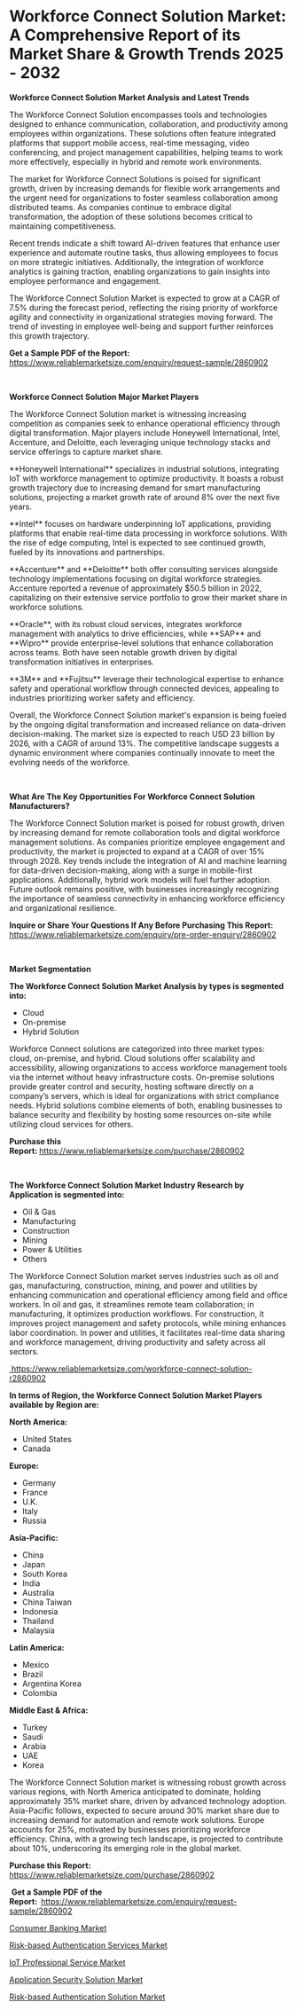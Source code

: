 <p><h1>Workforce Connect Solution Market: A Comprehensive Report of its Market Share & Growth Trends 2025 - 2032</h1></p><p><strong>Workforce Connect Solution Market Analysis and Latest Trends</strong></p>
<p><p>The Workforce Connect Solution encompasses tools and technologies designed to enhance communication, collaboration, and productivity among employees within organizations. These solutions often feature integrated platforms that support mobile access, real-time messaging, video conferencing, and project management capabilities, helping teams to work more effectively, especially in hybrid and remote work environments. </p><p>The market for Workforce Connect Solutions is poised for significant growth, driven by increasing demands for flexible work arrangements and the urgent need for organizations to foster seamless collaboration among distributed teams. As companies continue to embrace digital transformation, the adoption of these solutions becomes critical to maintaining competitiveness. </p><p>Recent trends indicate a shift toward AI-driven features that enhance user experience and automate routine tasks, thus allowing employees to focus on more strategic initiatives. Additionally, the integration of workforce analytics is gaining traction, enabling organizations to gain insights into employee performance and engagement. </p><p>The Workforce Connect Solution Market is expected to grow at a CAGR of 7.5% during the forecast period, reflecting the rising priority of workforce agility and connectivity in organizational strategies moving forward. The trend of investing in employee well-being and support further reinforces this growth trajectory.</p></p>
<p><strong>Get a Sample PDF of the Report:&nbsp;</strong> <a href="https://www.reliablemarketsize.com/enquiry/request-sample/2860902?utm_campaign=1895&utm_medium=2&utm_source=Github&utm_content=ia&utm_term=12032025&utm_id=workforce-connect-solution">https://www.reliablemarketsize.com/enquiry/request-sample/2860902</a></p>
<p>&nbsp;</p>
<p><strong>Workforce Connect Solution Major Market Players</strong></p>
<p><p>The Workforce Connect Solution market is witnessing increasing competition as companies seek to enhance operational efficiency through digital transformation. Major players include Honeywell International, Intel, Accenture, and Deloitte, each leveraging unique technology stacks and service offerings to capture market share.</p><p>**Honeywell International** specializes in industrial solutions, integrating IoT with workforce management to optimize productivity. It boasts a robust growth trajectory due to increasing demand for smart manufacturing solutions, projecting a market growth rate of around 8% over the next five years.</p><p>**Intel** focuses on hardware underpinning IoT applications, providing platforms that enable real-time data processing in workforce solutions. With the rise of edge computing, Intel is expected to see continued growth, fueled by its innovations and partnerships.</p><p>**Accenture** and **Deloitte** both offer consulting services alongside technology implementations focusing on digital workforce strategies. Accenture reported a revenue of approximately $50.5 billion in 2022, capitalizing on their extensive service portfolio to grow their market share in workforce solutions.</p><p>**Oracle**, with its robust cloud services, integrates workforce management with analytics to drive efficiencies, while **SAP** and **Wipro** provide enterprise-level solutions that enhance collaboration across teams. Both have seen notable growth driven by digital transformation initiatives in enterprises.</p><p>**3M** and **Fujitsu** leverage their technological expertise to enhance safety and operational workflow through connected devices, appealing to industries prioritizing worker safety and efficiency.</p><p>Overall, the Workforce Connect Solution market's expansion is being fueled by the ongoing digital transformation and increased reliance on data-driven decision-making. The market size is expected to reach USD 23 billion by 2026, with a CAGR of around 13%. The competitive landscape suggests a dynamic environment where companies continually innovate to meet the evolving needs of the workforce.</p></p>
<p>&nbsp;</p>
<p><strong>What Are The Key Opportunities For Workforce Connect Solution Manufacturers?</strong></p>
<p><p>The Workforce Connect Solution market is poised for robust growth, driven by increasing demand for remote collaboration tools and digital workforce management solutions. As companies prioritize employee engagement and productivity, the market is projected to expand at a CAGR of over 15% through 2028. Key trends include the integration of AI and machine learning for data-driven decision-making, along with a surge in mobile-first applications. Additionally, hybrid work models will fuel further adoption. Future outlook remains positive, with businesses increasingly recognizing the importance of seamless connectivity in enhancing workforce efficiency and organizational resilience.</p></p>
<p><strong>Inquire or Share Your Questions If Any Before Purchasing This Report:</strong> <a href="https://www.reliablemarketsize.com/enquiry/pre-order-enquiry/2860902?utm_campaign=1895&utm_medium=2&utm_source=Github&utm_content=ia&utm_term=12032025&utm_id=workforce-connect-solution">https://www.reliablemarketsize.com/enquiry/pre-order-enquiry/2860902</a></p>
<p>&nbsp;</p>
<p><strong>Market Segmentation</strong></p>
<p><strong>The Workforce Connect Solution Market Analysis by types is segmented into:</strong></p>
<p><ul><li>Cloud</li><li>On-premise</li><li>Hybrid Solution</li></ul></p>
<p><p>Workforce Connect solutions are categorized into three market types: cloud, on-premise, and hybrid. Cloud solutions offer scalability and accessibility, allowing organizations to access workforce management tools via the internet without heavy infrastructure costs. On-premise solutions provide greater control and security, hosting software directly on a company’s servers, which is ideal for organizations with strict compliance needs. Hybrid solutions combine elements of both, enabling businesses to balance security and flexibility by hosting some resources on-site while utilizing cloud services for others.</p></p>
<p><strong>Purchase this Report:&nbsp;</strong><a href="https://www.reliablemarketsize.com/purchase/2860902?utm_campaign=1895&utm_medium=2&utm_source=Github&utm_content=ia&utm_term=12032025&utm_id=workforce-connect-solution">https://www.reliablemarketsize.com/purchase/2860902</a></p>
<p>&nbsp;</p>
<p><strong>The Workforce Connect Solution Market Industry Research by Application is segmented into:</strong></p>
<p><ul><li>Oil & Gas</li><li>Manufacturing</li><li>Construction</li><li>Mining</li><li>Power & Utilities</li><li>Others</li></ul></p>
<p><p>The Workforce Connect Solution market serves industries such as oil and gas, manufacturing, construction, mining, and power and utilities by enhancing communication and operational efficiency among field and office workers. In oil and gas, it streamlines remote team collaboration; in manufacturing, it optimizes production workflows. For construction, it improves project management and safety protocols, while mining enhances labor coordination. In power and utilities, it facilitates real-time data sharing and workforce management, driving productivity and safety across all sectors.</p></p>
<p><a href="https://www.reliablemarketsize.com/workforce-connect-solution-r2860902?utm_campaign=1895&utm_medium=2&utm_source=Github&utm_content=ia&utm_term=12032025&utm_id=workforce-connect-solution">&nbsp;https://www.reliablemarketsize.com/workforce-connect-solution-r2860902</a></p>
<p><strong>In terms of Region, the Workforce Connect Solution Market Players available by Region are:</strong></p>
<p>
    <p> <strong> North America: </strong>
        <ul>
            <li>United States</li>
            <li>Canada</li>
        </ul>
        </p> 
    <p> <strong> Europe: </strong>
        <ul>
            <li>Germany</li>
            <li>France</li>
            <li>U.K.</li>
            <li>Italy</li>
            <li>Russia</li>
        </ul>
        </p> 
    <p> <strong> Asia-Pacific: </strong>
        <ul>
            <li>China</li>
            <li>Japan</li>
            <li>South Korea</li>
            <li>India</li>
            <li>Australia</li>
            <li>China Taiwan</li>
            <li>Indonesia</li>
            <li>Thailand</li>
            <li>Malaysia</li>
        </ul>
        </p> 
    <p> <strong> Latin America: </strong>
        <ul>
            <li>Mexico</li>
            <li>Brazil</li>
            <li>Argentina Korea</li>
            <li>Colombia</li>
        </ul>
        </p> 
    <p> <strong> Middle East & Africa: </strong>
        <ul>
            <li>Turkey</li>
            <li>Saudi</li>
            <li>Arabia</li>
            <li>UAE</li>
            <li>Korea</li>
        </ul>
    </p>
    </p>
<p><p>The Workforce Connect Solution market is witnessing robust growth across various regions, with North America anticipated to dominate, holding approximately 35% market share, driven by advanced technology adoption. Asia-Pacific follows, expected to secure around 30% market share due to increasing demand for automation and remote work solutions. Europe accounts for 25%, motivated by businesses prioritizing workforce efficiency. China, with a growing tech landscape, is projected to contribute about 10%, underscoring its emerging role in the global market.</p></p>
<p><strong>Purchase this Report: </strong><a href="https://www.reliablemarketsize.com/purchase/2860902?utm_campaign=1895&utm_medium=2&utm_source=Github&utm_content=ia&utm_term=12032025&utm_id=workforce-connect-solution">https://www.reliablemarketsize.com/purchase/2860902</a></p>
<p>&nbsp;<strong>Get a Sample PDF of the Report:&nbsp;&nbsp;</strong><a href="https://www.reliablemarketsize.com/enquiry/request-sample/2860902?utm_campaign=1895&utm_medium=2&utm_source=Github&utm_content=ia&utm_term=12032025&utm_id=workforce-connect-solution">https://www.reliablemarketsize.com/enquiry/request-sample/2860902</a></p>
<p><strong></strong></p>
<p><p><a href="https://github.com/zemonarutaep/Market-Research-Report-List-1/blob/main/consumer-banking-market.md?utm_campaign=1895&utm_medium=2&utm_source=Github&utm_content=ia&utm_term=12032025&utm_id=workforce-connect-solution">Consumer Banking Market</a></p><p><a href="https://github.com/floengsubb/Market-Research-Report-List-1/blob/main/risk-based-authentication-services-market.md?utm_campaign=1895&utm_medium=2&utm_source=Github&utm_content=ia&utm_term=12032025&utm_id=workforce-connect-solution">Risk-based Authentication Services Market</a></p><p><a href="https://github.com/eleussabra/Market-Research-Report-List-1/blob/main/iot-professional-service-market.md?utm_campaign=1895&utm_medium=2&utm_source=Github&utm_content=ia&utm_term=12032025&utm_id=workforce-connect-solution">IoT Professional Service Market</a></p><p><a href="https://github.com/donnypolan/Market-Research-Report-List-1/blob/main/application-security-solution-market.md?utm_campaign=1895&utm_medium=2&utm_source=Github&utm_content=ia&utm_term=12032025&utm_id=workforce-connect-solution">Application Security Solution Market</a></p><p><a href="https://github.com/buluckcapps2/Market-Research-Report-List-1/blob/main/risk-based-authentication-solution-market.md?utm_campaign=1895&utm_medium=2&utm_source=Github&utm_content=ia&utm_term=12032025&utm_id=workforce-connect-solution">Risk-based Authentication Solution Market</a></p></p>